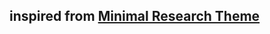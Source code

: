 ## inspired from  [Minimal Research Theme](https://github.com/SebastinSanty/minimal-research-theme)


